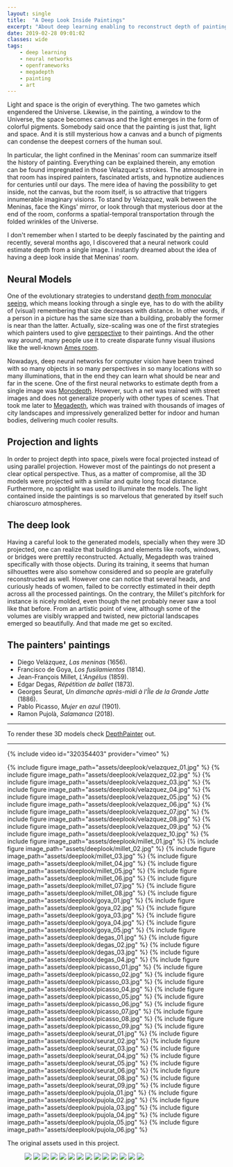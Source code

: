 ```yaml
---
layout: single
title:  "A Deep Look Inside Paintings"
excerpt: "About deep learning enabling to reconstruct depth of paintings"
date: 2019-02-28 09:01:02
classes: wide
tags: 
    - deep learning
    - neural networks
    - openframeworks
    - megadepth
    - painting
    - art
---
```


Light and space is the origin of everything. The two gametes which engendered the Universe. Likewise, in the painting, a window to the Universe, the space becomes canvas and the light emerges in the form of colorful pigments. Somebody said once that the painting is just that, light and space. And it is still mysterious how a canvas and a bunch of pigments can condense the deepest corners of the human soul.

In particular, the light confined in the Meninas’ room can summarize itself the history of painting. Everything can be explained therein, any emotion can be found impregnated in those Velazquez's strokes. The atmosphere in that room has inspired painters, fascinated artists, and hypnotize audiences for centuries until our days. The mere idea of having the possibility to get inside, not the canvas, but the room itself, is so attractive that triggers innumerable imaginary visions. To stand by Velazquez, walk between the Meninas, face the Kings' mirror, or look through that mysterious door at the end of the room, conforms a spatial-temporal transportation through the folded wrinkles of the Universe.

I don't remember when I started to be deeply fascinated by the painting and recently, several months ago, I discovered that a neural network could estimate depth from a single image. I instantly dreamed about the idea of having a deep look inside that Meninas’ room.

## Neural Models

One of the evolutionary strategies to understand [depth from monocular seeing](https://en.wikipedia.org/wiki/Depth_perception#Monocular_cues), which means looking through a single eye, has to do with the ability of (visual) remembering that size decreases with distance. In other words, if a person in a picture has the same size than a building, probably the former is near than the latter. Actually, size-scaling was one of the first strategies which painters used to give [perspective](https://en.wikipedia.org/wiki/Perspective_(graphical)) to their paintings. And the other way around, many people use it to create disparate funny visual illusions like the well-known [Ames room](https://en.wikipedia.org/wiki/Ames_room).

Nowadays, deep neural networks for computer vision have been trained with so many objects in so many perspectives in so many locations with so many illuminations, that in the end they can learn what should be near and far in the scene. One of the first neural networks to estimate depth from a single image was [Monodepth](https://github.com/mrharicot/monodepth). However, such a net was trained with street images and does not generalize properly with other types of scenes. That took me later to [Megadepth](https://github.com/lixx2938/MegaDepth), which was trained with thousands of images of city landscapes and impressively generalized better for indoor and human bodies, delivering much cooler results. 

## Projection and lights

In order to project depth into space, pixels were focal projected instead of using parallel projection. However most of the paintings do not present a clear optical perspective. Thus, as a matter of compromise, all the 3D models were projected with a similar and quite long focal distance. Furthermore, no spotlight was used to illuminate the models. The light contained inside the paintings is so marvelous that generated by itself such chiaroscuro atmospheres.

## The deep look

Having a careful look to the generated models, specially when they were 3D projected, one can realize that buildings and elements like roofs, windows, or bridges were prettily reconstructed. Actually, Megadepth was trained specifically with those objects. During its training, it seems that human silhouettes were also somehow considered and so people are gratefully reconstructed as well. However one can notice that several heads, and curiously heads of women, failed to be correctly estimated in their depth across all the processed paintings. On the contrary, the Millet's pitchfork for instance is nicely molded, even though the net probably never saw a tool like that before. From an artistic point of view, although some of the volumes are visibly wrapped and twisted, new pictorial landscapes emerged so beautifully. And that made me get so excited.

## The painters' paintings

- Diego Velázquez, *Las meninas* (1656).
- Francisco de Goya, *Los fusilamientos* (1814).
- Jean-François Millet, *L'Angélus* (1859).
- Edgar Degas, *Répétition de ballet* (1873).
- Georges Seurat, *Un dimanche après-midi à l'Île de la Grande Jatte* (1886).
- Pablo Picasso, *Mujer en azul* (1901).
- Ramon Pujolà, *Salamanca* (2018).

---
To render these 3D models check [DepthPainter](http://github.com/valillon/DepthPainter) out.	

---

{% include video id="320354403" provider="vimeo" %}


{% include figure image_path="assets/deeplook/velazquez_01.jpg" %}
{% include figure image_path="assets/deeplook/velazquez_02.jpg" %}
{% include figure image_path="assets/deeplook/velazquez_03.jpg" %}
{% include figure image_path="assets/deeplook/velazquez_04.jpg" %}
{% include figure image_path="assets/deeplook/velazquez_05.jpg" %}
{% include figure image_path="assets/deeplook/velazquez_06.jpg" %}
{% include figure image_path="assets/deeplook/velazquez_07.jpg" %}
{% include figure image_path="assets/deeplook/velazquez_08.jpg" %}
{% include figure image_path="assets/deeplook/velazquez_09.jpg" %}
{% include figure image_path="assets/deeplook/velazquez_10.jpg" %}
{% include figure image_path="assets/deeplook/millet_01.jpg" %}
{% include figure image_path="assets/deeplook/millet_02.jpg" %}
{% include figure image_path="assets/deeplook/millet_03.jpg" %}
{% include figure image_path="assets/deeplook/millet_04.jpg" %}
{% include figure image_path="assets/deeplook/millet_05.jpg" %}
{% include figure image_path="assets/deeplook/millet_06.jpg" %}
{% include figure image_path="assets/deeplook/millet_07.jpg" %}
{% include figure image_path="assets/deeplook/millet_08.jpg" %}
{% include figure image_path="assets/deeplook/goya_01.jpg" %}
{% include figure image_path="assets/deeplook/goya_02.jpg" %}
{% include figure image_path="assets/deeplook/goya_03.jpg" %}
{% include figure image_path="assets/deeplook/goya_04.jpg" %}
{% include figure image_path="assets/deeplook/goya_05.jpg" %}
{% include figure image_path="assets/deeplook/degas_01.jpg" %}
{% include figure image_path="assets/deeplook/degas_02.jpg" %}
{% include figure image_path="assets/deeplook/degas_03.jpg" %}
{% include figure image_path="assets/deeplook/degas_04.jpg" %}
{% include figure image_path="assets/deeplook/picasso_01.jpg" %}
{% include figure image_path="assets/deeplook/picasso_02.jpg" %}
{% include figure image_path="assets/deeplook/picasso_03.jpg" %}
{% include figure image_path="assets/deeplook/picasso_04.jpg" %}
{% include figure image_path="assets/deeplook/picasso_05.jpg" %}
{% include figure image_path="assets/deeplook/picasso_06.jpg" %}
{% include figure image_path="assets/deeplook/picasso_07.jpg" %}
{% include figure image_path="assets/deeplook/picasso_08.jpg" %}
{% include figure image_path="assets/deeplook/picasso_09.jpg" %}
{% include figure image_path="assets/deeplook/seurat_01.jpg" %}
{% include figure image_path="assets/deeplook/seurat_02.jpg" %}
{% include figure image_path="assets/deeplook/seurat_03.jpg" %}
{% include figure image_path="assets/deeplook/seurat_04.jpg" %}
{% include figure image_path="assets/deeplook/seurat_05.jpg" %}
{% include figure image_path="assets/deeplook/seurat_06.jpg" %}
{% include figure image_path="assets/deeplook/seurat_08.jpg" %}
{% include figure image_path="assets/deeplook/seurat_09.jpg" %}
{% include figure image_path="assets/deeplook/pujola_01.jpg" %}
{% include figure image_path="assets/deeplook/pujola_02.jpg" %}
{% include figure image_path="assets/deeplook/pujola_03.jpg" %}
{% include figure image_path="assets/deeplook/pujola_04.jpg" %}
{% include figure image_path="assets/deeplook/pujola_05.jpg" %}
{% include figure image_path="assets/deeplook/pujola_06.jpg" %}

The original assets used in this project.

<figure class="half">
<a href="/assets/deeplook/velazquez_meninas.jpg">		<img src="/assets/deeplook/velazquez_meninas.jpg"></a>
<a href="/assets/deeplook/velazquez_meninas_depth.jpg">	<img src="/assets/deeplook/velazquez_meninas_depth.jpg"></a>
<a href="/assets/deeplook/goya_mayo.jpg">				<img src="/assets/deeplook/goya_mayo.jpg"></a>
<a href="/assets/deeplook/goya_mayo_depth.jpg">			<img src="/assets/deeplook/goya_mayo_depth.jpg"></a>
<a href="/assets/deeplook/millet_angelus.jpg">			<img src="/assets/deeplook/millet_angelus.jpg"></a>
<a href="/assets/deeplook/millet_angelus_depth.jpg">	<img src="/assets/deeplook/millet_angelus_depth.jpg"></a>
<a href="/assets/deeplook/degas_dancers.jpg">			<img src="/assets/deeplook/degas_dancers.jpg"></a>
<a href="/assets/deeplook/degas_dancers_depth.jpg">		<img src="/assets/deeplook/degas_dancers_depth.jpg"></a>
<a href="/assets/deeplook/seurat.jpg">					<img src="/assets/deeplook/seurat.jpg"></a>
<a href="/assets/deeplook/seurat_depth.jpg">			<img src="/assets/deeplook/seurat_depth.jpg"></a>
<a href="/assets/deeplook/picasso_azul.jpg">			<img src="/assets/deeplook/picasso_azul.jpg"></a>
<a href="/assets/deeplook/picasso_azul_depth.jpg">		<img src="/assets/deeplook/picasso_azul_depth.jpg"></a>
<a href="/assets/deeplook/pujola.jpg">					<img src="/assets/deeplook/pujola.jpg"></a>
<a href="/assets/deeplook/pujola_depth.jpg">			<img src="/assets/deeplook/pujola_depth.jpg"></a>
</figure>



